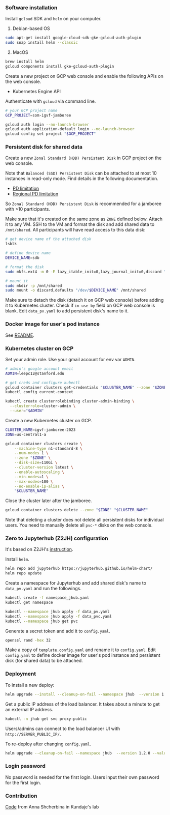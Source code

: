 ### Software installation

Install `gcloud` SDK and `helm` on your computer.

1) Debian-based OS
```bash
sudo apt-get install google-cloud-sdk-gke-gcloud-auth-plugin
sudo snap install helm --classic
```

2) MacOS
```bash
brew install helm
gcloud components install gke-gcloud-auth-plugin
```

Create a new project on GCP web console and enable the following APIs on the web console.
- Kubernetes Engine API


Authenticate with `gcloud` via command line.
```bash
# your GCP project name
GCP_PROJECT=som-igvf-jamboree

gcloud auth login --no-launch-browser
gcloud auth application-default login --no-launch-browser
gcloud config set project "$GCP_PROJECT"
```


### Persistent disk for shared data

Create a new `Zonal Standard (HDD) Persistent Disk` in GCP project on the web console.

Note that `Balanced (SSD) Persistent Disk` can be attached to at most 10 instances in read-only mode. Find details in the following documentation.
- [PD limitation](https://cloud.google.com/compute/docs/disks#pdnumberlimits)
- [Regional PD limitation](https://cloud.google.com/compute/docs/disks/regional-persistent-disk#limitations)

So `Zonal Standard (HDD) Persistent Disk` is recommended for a jamboree with >10 participants.

Make sure that it's created on the same zone as `ZONE` defined below. Attach it to any VM. SSH to the VM and format the disk and add shared data to `/mnt/shared`. All participants will have read access to this data disk:
```bash
# get device name of the attached disk
lsblk

# define device name
DEVICE_NAME=sdb

# format the disk
sudo mkfs.ext4 -m 0 -E lazy_itable_init=0,lazy_journal_init=0,discard "/dev/$DEVICE_NAME"

# mount it
sudo mkdir -p /mnt/shared
sudo mount -o discard,defaults "/dev/$DEVICE_NAME" /mnt/shared
```

Make sure to detach the disk (detach it on GCP web console) before adding it to Kubernetes cluster. Check if `in use by` field on GCP web console is blank. Edit `data_pv.yaml` to add persistent disk's name to it.


### Docker image for user's pod instance

See [README](docker/README.md).


### Kubernetes cluster on GCP

Set your admin role. Use your gmail account for env var `ADMIN`.
```bash
# admin's google account email
ADMIN=leepc12@stanford.edu

# get creds and configure kubectl
gcloud container clusters get-credentials "$CLUSTER_NAME" --zone "$ZONE" --project "$GCP_PROJECT"
kubectl config current-context

kubectl create clusterrolebinding cluster-admin-binding \
  --clusterrole=cluster-admin \
  --user="$ADMIN"
```

Create a new Kubernetes cluster on GCP.
```bash
CLUSTER_NAME=igvf-jamboree-2023
ZONE=us-central1-a

gcloud container clusters create \
	--machine-type n1-standard-8 \
	--num-nodes 1 \
	--zone "$ZONE" \
	--disk-size=110Gi \
	--cluster-version latest \
	--enable-autoscaling \
	--min-nodes=1 \
	--max-nodes=100 \
	--no-enable-ip-alias \
	"$CLUSTER_NAME"
```

Close the cluster later after the jamboree.
```bash
gcloud container clusters delete --zone "$ZONE" "$CLUSTER_NAME"
```

Note that deleting a cluster does not delete all persistent disks for individual users. You need to manually delete all  `pvc-*` disks on the web console.


### Zero to Jupyterhub (Z2JH) configuration

It's based on Z2JH's [instruction](https://zero-to-jupyterhub.readthedocs.io/en/stable/index.html).

Install `helm`.
```bash
helm repo add jupyterhub https://jupyterhub.github.io/helm-chart/
helm repo update
````

Create a namespace for Jupyterhub and add shared disk's name to `data_pv.yaml` and run the followings.
```bash
kubectl create -f namespace_jhub.yaml
kubectl get namespace

kubectl --namespace jhub apply -f data_pv.yaml
kubectl --namespace jhub apply -f data_pvc.yaml
kubectl --namespace jhub get pvc
```

Generate a secret token and add it to `config.yaml`.
```bash
openssl rand -hex 32
```

Make a copy of `template.config.yaml` and rename it to `config.yaml`. Edit `config.yaml` to define docker image for user's pod instance and persistent disk (for shared data) to be attached.


### Deployment

To install a new deploy:
```bash
helm upgrade --install --cleanup-on-fail --namespace jhub  --version 1.2.0 --values config.yaml --set global.safeToShowValues=true jhub jupyterhub/jupyterhub --timeout 30m
```

Get a public IP address of the load balancer. It takes about a minute to get an external IP address.
```bash
kubectl -n jhub get svc proxy-public
```

Users/admins can connect to the load balancer UI with `http://SERVER_PUBLIC_IP/`.

To re-deploy after changing `config.yaml`.
```bash
helm upgrade --cleanup-on-fail --namespace jhub  --version 1.2.0 --values config.yaml --set global.safeToShowValues=true jhub jupyterhub/jupyterhub --timeout 30m
````

### Login password

No password is needed for the first login. Users input their own password for the first login.


### Contribution

[Code](https://github.com/kundajelab/jamboree-toolkit) from Anna Shcherbina in Kundaje's lab
